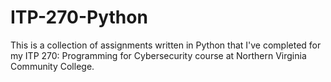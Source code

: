 # ITP-270-Python
This is a collection of assignments written in Python that I've completed for my ITP  270: Programming for Cybersecurity course at Northern Virginia Community College.
